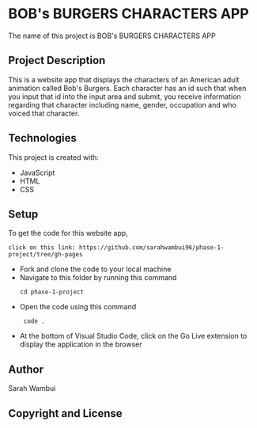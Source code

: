 # BOB's BURGERS CHARACTERS APP
The name of this project is BOB's BURGERS CHARACTERS APP


## Project Description
This is a website app that displays the characters of an American adult animation called Bob's Burgers. Each character has an id such that  when you input that id into the input area and submit, you receive information regarding that character including name, gender, occupation and who voiced that character.

## Technologies
This project is created with:
<ul>
<li>JavaScript</li>
<li>HTML</li>
<li>CSS</li>
</ul>
   

## Setup
To get the code for this website app, 

    click on this link: https://github.com/sarahwambui96/phase-1-project/tree/gh-pages

<ul>
<li>Fork and clone the code to your local machine</li>
<li>Navigate to this folder by running this command</li>

    cd phase-1-project

 <li>Open the code using this command</li>  

     code .

<li>At the bottom of Visual Studio Code, click on the Go Live extension to display the application in the browser</li>      
</ul>

## Author
Sarah Wambui

## Copyright and License



